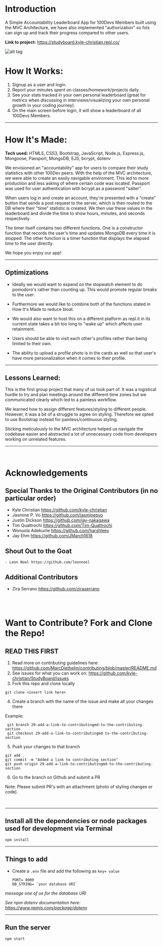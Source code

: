 # Introduction

A Simple Accountability Leaderboard App for 100Devs Members built using the MVC Architecture, we have also implemented "authorization" so folx can sign up and track their progress compared to other users.

**Link to project:** https://studyboard.kyle-christian.repl.co/

![alt tag](assets/studyboard.gif)

# How It Works:

1. Signup as a user and login.
2. Report your minutes spent on classes/homework/projects daily.
3. See your stats tracked in your own personal leaderboard (great for metrics when discussing in interviews/visualizing your own personal growth in your coding journey).
4. On the main screen before login, it will show a leaderboard of all 100Devs Members.

---

# How It's Made:

**Tech used:** HTML5, CSS3, Bootstrap, JavaScript, Node.js, Express.js, Mongoose, Passport, MongoDB, EJS, bcrypt, dotenv

We envisioned an "accountability" app for users to compare their study statistics with other 100Dev peers. With the help of the MVC architecture, we were able to create an easily navigable enviroment. This led to more production and less asking of where certain code was located. Passport was used for user authentication with bcrypt as a password "salter".

When users log in and create an account, they're presented with a "create" button that sends a post request to the server, which is then routed to the DB where their "time" statistic is created. We then use these values in the leaderboard and divide the time to show hours, minutes, and seconds respectively.

The timer itself contains two different functions. One is a constructor function that records the user's time and updates MongoDB every time it is stopped. The other function is a timer function that displays the elapsed time to the user directly.

We hope you enjoy our app!

---

## Optimizations

- Ideally we would want to expand on the stopwatch element to do pomodoro's rather than counting up. This would promote regular breaks to the user.

- Furthermore we would like to combine both of the functions stated in How It's Made to reduce bloat.

- We would also want to host this on a different platform as repl.it in its current state takes a bit too long to "wake up" which affects user retainment.

- Users should be able to visit each other's profiles rather than being limited to their own.

- The ability to upload a profile photo is in the cards as well so that user's have more personalization when it comes to their profile.

---

## Lessons Learned:

This is the first group project that many of us took part of. It was a logistical hurdle to try and plan meetings around the different time zones but we communicated clearly which led to a painless workflow.

We learned how to assign different features/styling to different people. However, it was a bit of a struggle to agree on styling. Therefore we opted to use Bootstrap instead for painless/continuous styling.

Sticking meticulously to the MVC architecture helped us navigate the codebase easier and abstracted a lot of unnecessary code from developers working on unrelated features.

---

<br>

# Acknowledgements

## Special Thanks to the Original Contributors (in no particular order)

- Kyle Christian https://github.com/kyle-christian
- Jasmine P. Vo https://github.com/jasminepvo
- Justin Dickson https://github.com/jay-nakagawa
- Tim Quattrochi https://github.com/Tim-Quattrochi
- Wonuola Adekunle https://github.com/harshleey
- Jay Ehm https://github.com/JMarch1618

## Shout Out to the Goat

    - Leon Noel https://github.com/leonnoel


## Additional Contributors

- Zira Serrano https://github.com/ziraserrano

<br>
<br>

# Want to Contribute? Fork and Clone the Repo!

## READ THIS FIRST
1. Read more on contributing guidelines here: https://github.com/MarcDiethelm/contributing/blob/master/README.md
2. See issues for what you can work on: https://github.com/kyle-christian/StudyBoard/issues
3. Fork this repo and clone locally
  ```
  git clone <insert link here>
  ```

4. Create a branch with the name of the issue and make all your changes there

Example:
```
 git branch 29-add-a-link-to-contributingmd-to-the-contributing-section
 git checkout 29-add-a-link-to-contributingmd-to-the-contributing-section
 ```

5. Push your changes to that branch
 ```
 git add .
 git commit -m "Added a link to contributing section"
 git push origin 29-add-a-link-to-contributingmd-to-the-contributing-section
 ```

6.  Go to the branch on Github and submit a PR



Note: Please submit PR's with an attachment (photo of styling changes or code).


<br>

---

## Install all the dependencies or node packages used for development via Terminal

```
npm install
```

---

## Things to add

- Create a `.env` file and add the following as `key= value`
  ```
  PORT= 8000
  DB_STRING= `your database URI`
  ```
*message one of us for the database URI*

_See npm dotenv documentation here: https://www.npmjs.com/package/dotenv_

---

## Run the server

```
npm start
```
